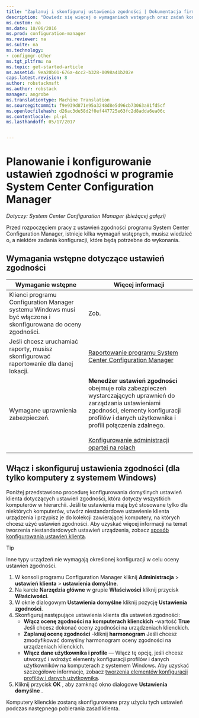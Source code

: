 ```yaml
---
title: "Zaplanuj i skonfiguruj ustawienia zgodności | Dokumentacja firmy Microsoft"
description: "Dowiedz się więcej o wymaganiach wstępnych oraz zadań konfiguracyjnych do pracy z ustawieniami zgodności w programie System Center Configuration Manager."
ms.custom: na
ms.date: 10/06/2016
ms.prod: configuration-manager
ms.reviewer: na
ms.suite: na
ms.technology:
- configmgr-other
ms.tgt_pltfrm: na
ms.topic: get-started-article
ms.assetid: 9ea20b01-676a-4cc2-b328-0098a41b202e
caps.latest.revision: 8
author: robstackmsft
ms.author: robstack
manager: angrobe
ms.translationtype: Machine Translation
ms.sourcegitcommit: f9e939d871e95a3248d8e5d96cb73063a81fd5cf
ms.openlocfilehash: d26ac3de58d2f0ef447725e63fc2d8adda6ea06c
ms.contentlocale: pl-pl
ms.lasthandoff: 05/17/2017


---
```

# <a name="plan-for-and-configure-compliance-settings-in-system-center-configuration-manager"></a>Planowanie i konfigurowanie ustawień zgodności w programie System Center Configuration Manager

*Dotyczy: System Center Configuration Manager (bieżącej gałęzi)*

Przed rozpoczęciem pracy z ustawień zgodności programu System Center Configuration Manager, istnieje kilka wymagań wstępnych, musisz wiedzieć o, a niektóre zadania konfiguracji, które będą potrzebne do wykonania.  

## <a name="prerequisites-for-compliance-settings"></a>Wymagania wstępne dotyczące ustawień zgodności  

|Wymaganie wstępne|Więcej informacji|  
|------------------|----------------------|  
|Klienci programu Configuration Manager systemu Windows musi być włączona i skonfigurowana do oceny zgodności.|Zob.|  
|Jeśli chcesz uruchamiać raporty, musisz skonfigurować raportowanie dla danej lokacji.|[Raportowanie programu System Center Configuration Manager](../../core/servers/manage/reporting.md)|  
|Wymagane uprawnienia zabezpieczeń.|**Menedżer ustawień zgodności** obejmuje rola zabezpieczeń wystarczających uprawnień do zarządzania ustawieniami zgodności, elementy konfiguracji profilów i danych użytkownika i profili połączenia zdalnego.<br /><br /> [Konfigurowanie administracji opartej na rolach](../../core/servers/deploy/configure/configure-role-based-administration.md)|  

##  <a name="enable-and-configure-compliance-settings-for-windows-pcs-only"></a>Włącz i skonfiguruj ustawienia zgodności (dla tylko komputery z systemem Windows)  

Poniżej przedstawiono procedurę konfigurowania domyślnych ustawień klienta dotyczących ustawień zgodności, która dotyczy wszystkich komputerów w hierarchii. Jeśli te ustawienia mają być stosowane tylko dla niektórych komputerów, utwórz niestandardowe ustawienie klienta urządzenia i przypisz je do kolekcji zawierającej komputery, na których chcesz użyć ustawień zgodności. Aby uzyskać więcej informacji na temat tworzenia niestandardowych ustawień urządzenia, zobacz [sposób konfigurowania ustawień klienta](../../core/clients/deploy/configure-client-settings.md).  

> [!TIP]  
>  Inne typy urządzeń nie wymagają określonej konfiguracji w celu oceny ustawień zgodności.  

1.  W konsoli programu Configuration Manager kliknij **Administracja** > **ustawień klienta** > **ustawienia domyślne**.  
2.  Na karcie **Narzędzia główne** w grupie **Właściwości** kliknij przycisk **Właściwości**.  
3.  W oknie dialogowym **Ustawienia domyślne** kliknij pozycję **Ustawienia zgodności**.  
4.  Skonfiguruj następujące ustawienia klienta dla ustawień zgodności:
    - **Włącz ocenę zgodności na komputerach klienckich** -wartość **True** Jeśli chcesz dokonać oceny zgodności na urządzeniach klienckich.
    - **Zaplanuj ocenę zgodności** -kliknij **harmonogram** Jeśli chcesz zmodyfikować domyślny harmonogram oceny zgodności na urządzeniach klienckich.
    - **Włącz dane użytkownika i profile** — Włącz tę opcję, jeśli chcesz utworzyć i wdrożyć elementy konfiguracji profilów i danych użytkowników na komputerach z systemem Windows. Aby uzyskać szczegółowe informacje, zobacz [tworzenia elementów konfiguracji profilów i danych użytkownika](/sccm/compliance/deploy-use/create-remote-connection-profiles).
5. Kliknij przycisk **OK** , aby zamknąć okno dialogowe **Ustawienia domyślne** .  

Komputery klienckie zostaną skonfigurowane przy użyciu tych ustawień podczas następnego pobierania zasad klienta.  

